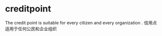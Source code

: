 # creditpoint
The credit point is suitable for every citizen and every organization . 信用点适用于任何公民和企业组织
